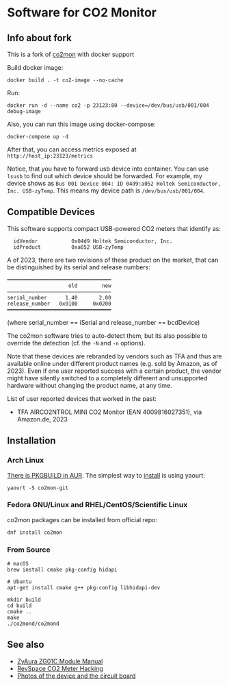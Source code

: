 # Software for CO2 Monitor

## Info about fork

This is a fork of [co2mon](https://github.com/dmage/co2mon) with docker support

Build docker image:

```
docker build . -t co2-image --no-cache
```

Run:

```
docker run -d --name co2 -p 23123:80 --device=/dev/bus/usb/001/004 debug-image
```

Also, you can run this image using docker-compose:
```
docker-compose up -d
```

After that, you can access metrics exposed at `http://host_ip:23123/metrics`

Notice, that you have to forward usb device into container. You can use `lsusb` to find out which device should be forwarded. For example, my device shows as `Bus 001 Device 004: ID 04d9:a052 Holtek Semiconductor, Inc. USB-zyTemp`. This means my device path is `/dev/bus/usb/001/004`.

## Compatible Devices

This software supports compact USB-powered CO2 meters that identify as:

```
  idVendor           0x04d9 Holtek Semiconductor, Inc.
  idProduct          0xa052 USB-zyTemp
```

A of 2023, there are two revisions of these product on the
market, that can be distinguished by its serial and release
numbers:

```
━━━━━━━━━━━━━━━━━━━━━━━━━━━━━━━━━━
                    old        new
――――――――――――――――――――――――――――――――――
serial_number      1.40       2.00
release_number   0x0100     0x0200
━━━━━━━━━━━━━━━━━━━━━━━━━━━━━━━━━━
```

(where serial_number == iSerial and release_number == bcdDevice)

The co2mon software tries to auto-detect them, but its also possible to
override the detection (cf. the `-N` and `-n` options).

Note that these devices are rebranded by vendors such as TFA and
thus are available online under different product names (e.g.
sold by Amazon, as of 2023). Even if one user reported success
with a certain product, the vendor might have silently switched
to a completely different and unsupported hardware without
changing the product name, at any time.

List of user reported devices that worked in the past:

- TFA AIRCO2NTROL MINI CO2 Monitor (EAN 4009816027351), via
  Amazon.de, 2023


## Installation

### Arch Linux
[There is PKGBUILD in AUR](https://aur.archlinux.org/packages/co2mon-git/). The simplest way to [install](https://wiki.archlinux.org/index.php/Arch_User_Repository#Installing_packages) is using yaourt:

`yaourt -S co2mon-git`

### Fedora GNU/Linux and RHEL/CentOS/Scientific Linux
co2mon packages can be installed from official repo:

`dnf install co2mon`

### From Source

    # macOS
    brew install cmake pkg-config hidapi

    # Ubuntu
    apt-get install cmake g++ pkg-config libhidapi-dev

    mkdir build
    cd build
    cmake ..
    make
    ./co2mond/co2mond

## See also

  * [ZyAura ZG01C Module Manual](http://www.zyaura.com/support/manual/pdf/ZyAura_CO2_Monitor_ZG01C_Module_ApplicationNote_141120.pdf)
  * [RevSpace CO2 Meter Hacking](https://revspace.nl/CO2MeterHacking)
  * [Photos of the device and the circuit board](http://habrahabr.ru/company/masterkit/blog/248403/)
